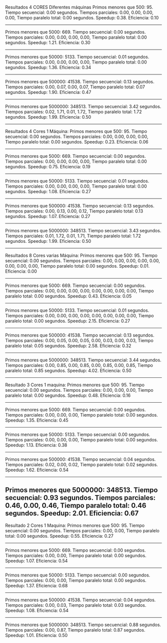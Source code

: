 Resultados 4 CORES Diferentes máquinas
 Primos menores que        500:         95.
 Tiempo secuencial:  0.00 segundos.
Tiempos parciales:   0.00,  0.00,  0.00,  0.00,
 Tiempo paralelo total:  0.00 segundos. 
Speedup:  0.38. Eficiencia:  0.10

-----------------------------------------------
 Primos menores que       5000:        669.
 Tiempo secuencial:  0.00 segundos.
Tiempos parciales:   0.00,  0.00,  0.00,  0.00,
 Tiempo paralelo total:  0.00 segundos. 
Speedup:  1.21. Eficiencia:  0.30

-----------------------------------------------
 Primos menores que      50000:       5133.
 Tiempo secuencial:  0.01 segundos.
Tiempos parciales:   0.00,  0.00,  0.00,  0.00,
 Tiempo paralelo total:  0.00 segundos. 
Speedup:  1.36. Eficiencia:  0.34

-----------------------------------------------
 Primos menores que     500000:      41538.
 Tiempo secuencial:  0.13 segundos.
Tiempos parciales:   0.00,  0.07,  0.00,  0.07,
 Tiempo paralelo total:  0.07 segundos. 
Speedup:  1.90. Eficiencia:  0.47

-----------------------------------------------
 Primos menores que    5000000:     348513.
 Tiempo secuencial:  3.42 segundos.
Tiempos parciales:   0.02,  1.71,  0.01,  1.72,
 Tiempo paralelo total:  1.72 segundos. 
Speedup:  1.99. Eficiencia:  0.50

---------------------------------------------------------------------------------------------------------------------------------------------
Resultados 4 Cores 1 Máquina:
 Primos menores que        500:         95.
 Tiempo secuencial:  0.00 segundos.
Tiempos parciales:   0.00,  0.00,  0.00,  0.00,
 Tiempo paralelo total:  0.00 segundos. 
Speedup:  0.23. Eficiencia:  0.06

-----------------------------------------------
 Primos menores que       5000:        669.
 Tiempo secuencial:  0.00 segundos.
Tiempos parciales:   0.00,  0.00,  0.00,  0.00,
 Tiempo paralelo total:  0.00 segundos. 
Speedup:  0.75. Eficiencia:  0.19

-----------------------------------------------
 Primos menores que      50000:       5133.
 Tiempo secuencial:  0.01 segundos.
Tiempos parciales:   0.00,  0.00,  0.00,  0.00,
 Tiempo paralelo total:  0.00 segundos. 
Speedup:  1.08. Eficiencia:  0.27

-----------------------------------------------
 Primos menores que     500000:      41538.
 Tiempo secuencial:  0.13 segundos.
Tiempos parciales:   0.00,  0.13,  0.00,  0.12,
 Tiempo paralelo total:  0.13 segundos. 
Speedup:  1.07. Eficiencia:  0.27

-----------------------------------------------
 Primos menores que    5000000:     348513.
 Tiempo secuencial:  3.43 segundos.
Tiempos parciales:   0.01,  1.72,  0.01,  1.71,
 Tiempo paralelo total:  1.72 segundos. 
Speedup:  1.99. Eficiencia:  0.50

---------------------------------------------------------------------------------------------------------------------------------------------
Resultados 8 Cores varias Máquina:
 Primos menores que        500:         95.
 Tiempo secuencial:  0.00 segundos.
Tiempos parciales:   0.00,  0.00,  0.00,  0.00,  0.00,  0.00,  0.00,  0.00,
 Tiempo paralelo total:  0.00 segundos. 
Speedup:  0.01. Eficiencia:  0.00

-----------------------------------------------
 Primos menores que       5000:        669.
 Tiempo secuencial:  0.00 segundos.
Tiempos parciales:   0.00,  0.00,  0.00,  0.00,  0.00,  0.00,  0.00,  0.00,
 Tiempo paralelo total:  0.00 segundos. 
Speedup:  0.43. Eficiencia:  0.05

-----------------------------------------------
 Primos menores que      50000:       5133.
 Tiempo secuencial:  0.01 segundos.
Tiempos parciales:   0.00,  0.00,  0.00,  0.00,  0.00,  0.00,  0.00,  0.00,
 Tiempo paralelo total:  0.00 segundos. 
Speedup:  2.15. Eficiencia:  0.27

-----------------------------------------------
 Primos menores que     500000:      41538.
 Tiempo secuencial:  0.13 segundos.
Tiempos parciales:   0.00,  0.05,  0.00,  0.05,  0.00,  0.03,  0.00,  0.03,
 Tiempo paralelo total:  0.05 segundos. 
Speedup:  2.58. Eficiencia:  0.32

-----------------------------------------------
 Primos menores que    5000000:     348513.
 Tiempo secuencial:  3.44 segundos.
Tiempos parciales:   0.00,  0.85,  0.00,  0.85,  0.00,  0.85,  0.00,  0.85,
 Tiempo paralelo total:  0.85 segundos. 
Speedup:  4.02. Eficiencia:  0.50

-----------------------------------------------
Resultado 3 Cores 1 maquina:
 Primos menores que        500:         95.
 Tiempo secuencial:  0.00 segundos.
Tiempos parciales:   0.00,  0.00,  0.00,
 Tiempo paralelo total:  0.00 segundos. 
Speedup:  0.48. Eficiencia:  0.16

-----------------------------------------------
 Primos menores que       5000:        669.
 Tiempo secuencial:  0.00 segundos.
Tiempos parciales:   0.00,  0.00,  0.00,
 Tiempo paralelo total:  0.00 segundos. 
Speedup:  1.35. Eficiencia:  0.45

-----------------------------------------------
 Primos menores que      50000:       5133.
 Tiempo secuencial:  0.00 segundos.
Tiempos parciales:   0.00,  0.00,  0.00,
 Tiempo paralelo total:  0.00 segundos. 
Speedup:  1.13. Eficiencia:  0.38

-----------------------------------------------
 Primos menores que     500000:      41538.
 Tiempo secuencial:  0.04 segundos.
Tiempos parciales:   0.02,  0.00,  0.02,
 Tiempo paralelo total:  0.02 segundos. 
Speedup:  1.62. Eficiencia:  0.54

-----------------------------------------------
 Primos menores que    5000000:     348513.
 Tiempo secuencial:  0.93 segundos.
Tiempos parciales:   0.46,  0.00,  0.46,
 Tiempo paralelo total:  0.46 segundos. 
Speedup:  2.01. Eficiencia:  0.67
--------------------------------------------------------------------------
Resultado 2 Cores 1 Maquina:
 Primos menores que        500:         95.
 Tiempo secuencial:  0.00 segundos.
Tiempos parciales:   0.00,  0.00,
 Tiempo paralelo total:  0.00 segundos. 
Speedup:  0.55. Eficiencia:  0.27

-----------------------------------------------
 Primos menores que       5000:        669.
 Tiempo secuencial:  0.00 segundos.
Tiempos parciales:   0.00,  0.00,
 Tiempo paralelo total:  0.00 segundos. 
Speedup:  1.07. Eficiencia:  0.54

-----------------------------------------------
 Primos menores que      50000:       5133.
 Tiempo secuencial:  0.00 segundos.
Tiempos parciales:   0.00,  0.00,
 Tiempo paralelo total:  0.00 segundos. 
Speedup:  1.37. Eficiencia:  0.68

-----------------------------------------------
 Primos menores que     500000:      41538.
 Tiempo secuencial:  0.04 segundos.
Tiempos parciales:   0.00,  0.03,
 Tiempo paralelo total:  0.03 segundos. 
Speedup:  1.08. Eficiencia:  0.54

-----------------------------------------------
 Primos menores que    5000000:     348513.
 Tiempo secuencial:  0.88 segundos.
Tiempos parciales:   0.00,  0.87,
 Tiempo paralelo total:  0.87 segundos. 
Speedup:  1.01. Eficiencia:  0.50





